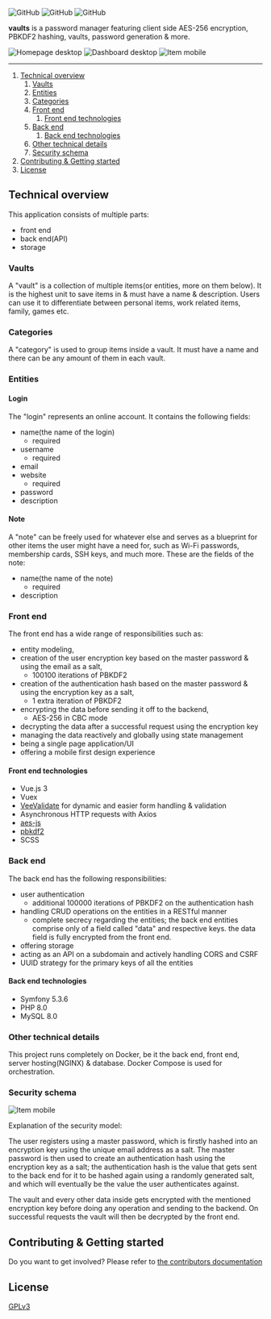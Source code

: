 ![GitHub](https://img.shields.io/github/license/MatrixEternal/vaults?style=flat-square)
![GitHub](https://img.shields.io/github/v/release/MatrixEternal/vaults?style=flat-square)
![GitHub](https://img.shields.io/github/last-commit/MatrixEternal/vaults/main?style=flat-square)

**vaults** is a password manager featuring client side AES-256 encryption, PBKDF2 hashing, vaults, password generation & more.

![Homepage desktop](docs/assets/homepage.PNG)
![Dashboard desktop](docs/assets/dashboard_desktop.PNG)
![Item mobile](docs/assets/item_mobile.PNG)

---

1. [Technical overview](#technical-overview)
    1. [Vaults](#vaults)
    2. [Entities](#entities)
    3. [Categories](#categories)
    4. [Front end](#front-end)
        1. [Front end technologies](#front-end-technologies)
    5. [Back end](#back-end)
        1. [Back end technologies](#back-end-technologies)
    6. [Other technical details](#other-technical-details)
    7. [Security schema](#security-schema)
2. [Contributing & Getting started](#contributing--getting-started)
3. [License](#license)

## Technical overview

This application consists of multiple parts:

* front end
* back end(API)
* storage

### Vaults

A "vault" is a collection of multiple items(or entities, more on them below). It is the highest unit to save items in & must have a name & description.
Users can use it to differentiate between personal items, work related items, family, games etc.

### Categories

A "category" is used to group items inside a vault. It must have a name and there can be any amount of them in each vault.

### Entities

#### Login

The "login" represents an online account. It contains the following fields:

- name(the name of the login)
    - required
- username
    - required
- email
- website
    - required
- password
- description

#### Note

A "note" can be freely used for whatever else and serves as a blueprint for other items the user might have a need for,
such as Wi-Fi passwords, membership cards, SSH keys, and much more. These are the fields of the note:

- name(the name of the note)
    - required
- description

### Front end

The front end has a wide range of responsibilities such as:
- entity modeling,
- creation of the user encryption key based on the master password & using the email as a salt,
    - 100100 iterations of PBKDF2
- creation of the authentication hash based on the master password & using the encryption key as a salt,
    - 1 extra iteration of PBKDF2
- encrypting the data before sending it off to the backend,
    - AES-256 in CBC mode
- decrypting the data after a successful request using the encryption key
- managing the data reactively and globally using state management
- being a single page application/UI
- offering a mobile first design experience

#### Front end technologies

- Vue.js 3
- Vuex
- [VeeValidate](https://vee-validate.logaretm.com/v4/) for dynamic and easier form handling & validation
- Asynchronous HTTP requests with Axios
- [aes-js](https://github.com/ricmoo/aes-js)
- [pbkdf2](https://github.com/crypto-browserify/pbkdf2)
- SCSS

### Back end

The back end has the following responsibilities:

- user authentication
  - additional 100000 iterations of PBKDF2 on the authentication hash
- handling CRUD operations on the entities in a RESTful manner
  - complete secrecy regarding the entities; the back end entities comprise only of a field called "data" and respective keys.
   the data field is fully encrypted from the front end.
- offering storage
- acting as an API on a subdomain and actively handling CORS and CSRF
- UUID strategy for the primary keys of all the entities


#### Back end technologies

- Symfony 5.3.6
- PHP 8.0
- MySQL 8.0

### Other technical details

This project runs completely on Docker, be it the back end, front end, server hosting(NGINX) & database. Docker Compose is used for orchestration.

### Security schema

![Item mobile](docs/assets/security_schema.png)

Explanation of the security model:

The user registers using a master password, which is firstly hashed into an encryption key using the unique email address as a salt. The master password is then used
to create an authentication hash using the encryption key as a salt; the authentication hash is the value that gets sent to the back end for it to be hashed again using a randomly generated salt, and which will eventually
be the value the user authenticates against.

The vault and every other data inside gets encrypted with the mentioned encryption key before doing any operation and sending to the backend. On successful requests the vault will then be decrypted by the front end.

## Contributing & Getting started

Do you want to get involved? Please refer to [the contributors documentation](docs/CONTRIBUTORS.md)

## License

[GPLv3](LICENSE)
